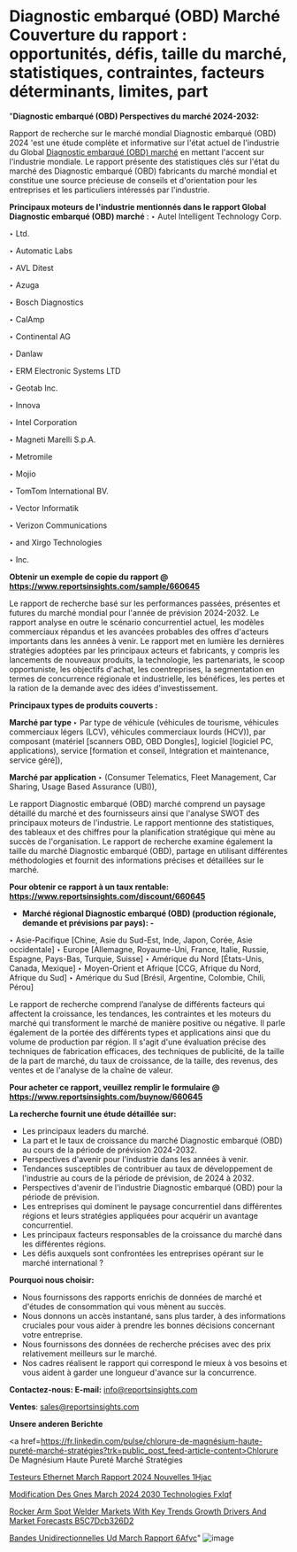 # Diagnostic embarqué (OBD) Marché Couverture du rapport : opportunités, défis, taille du marché, statistiques, contraintes, facteurs déterminants, limites, part

 "<strong>Diagnostic embarqué (OBD) Perspectives du marché 2024-2032:</strong>

Rapport de recherche sur le marché mondial Diagnostic embarqué (OBD) 2024 'est une étude complète et informative sur l'état actuel de l'industrie du Global <a href=https://www.reportsinsights.com/sample/660645>Diagnostic embarqué (OBD) marché</a> en mettant l'accent sur l'industrie mondiale. Le rapport présente des statistiques clés sur l'état du marché des Diagnostic embarqué (OBD) fabricants du marché mondial et constitue une source précieuse de conseils et d'orientation pour les entreprises et les particuliers intéressés par l'industrie.

<strong>Principaux moteurs de l'industrie mentionnés dans le rapport Global Diagnostic embarqué (OBD) marché</strong> :
‣ Autel Intelligent Technology Corp.

‣ Ltd.

‣ Automatic Labs

‣ AVL Ditest

‣ Azuga

‣ Bosch Diagnostics

‣ CalAmp

‣ Continental AG

‣ Danlaw

‣ ERM Electronic Systems LTD

‣ Geotab Inc.

‣ Innova

‣ Intel Corporation

‣ Magneti Marelli S.p.A.

‣ Metromile

‣ Mojio

‣ TomTom International BV.

‣ Vector Informatik

‣ Verizon Communications

‣ and Xirgo Technologies

‣ Inc.

<strong>Obtenir un exemple de copie du rapport @ <a href=https://www.reportsinsights.com/sample/660645>https://www.reportsinsights.com/sample/660645</a></strong>

Le rapport de recherche basé sur les performances passées, présentes et futures du marché mondial pour l'année de prévision 2024-2032. Le rapport analyse en outre le scénario concurrentiel actuel, les modèles commerciaux répandus et les avancées probables des offres d'acteurs importants dans les années à venir. Le rapport met en lumière les dernières stratégies adoptées par les principaux acteurs et fabricants, y compris les lancements de nouveaux produits, la technologie, les partenariats, le scoop opportuniste, les objectifs d'achat, les coentreprises, la segmentation en termes de concurrence régionale et industrielle, les bénéfices, les pertes et la ration de la demande avec des idées d'investissement.

<strong>Principaux types de produits couverts :</strong>

<strong>Marché par type </strong>
‣ Par type de véhicule (véhicules de tourisme, véhicules commerciaux légers (LCV), véhicules commerciaux lourds (HCV)), par composant (matériel [scanners OBD, OBD Dongles], logiciel [logiciel PC, applications), service [formation et conseil, Intégration et maintenance, service géré]),

<strong>Marché par application </strong>
‣ (Consumer Telematics, Fleet Management, Car Sharing, Usage Based Assurance (UBI)),

Le rapport Diagnostic embarqué (OBD) marché comprend un paysage détaillé du marché et des fournisseurs ainsi que l'analyse SWOT des principaux moteurs de l'industrie. Le rapport mentionne des statistiques, des tableaux et des chiffres pour la planification stratégique qui mène au succès de l'organisation. Le rapport de recherche examine également la taille du marché Diagnostic embarqué (OBD), partage en utilisant différentes méthodologies et fournit des informations précises et détaillées sur le marché.

<strong>Pour obtenir ce rapport à un taux rentable: <a href=https://www.reportsinsights.com/discount/660645>https://www.reportsinsights.com/discount/660645</a></strong>
<ul>
  <li><strong>Marché régional Diagnostic embarqué (OBD) (production régionale, demande et prévisions par pays): -</strong></li>
</ul>
‣ Asie-Pacifique [Chine, Asie du Sud-Est, Inde, Japon, Corée, Asie occidentale]
‣ Europe [Allemagne, Royaume-Uni, France, Italie, Russie, Espagne, Pays-Bas, Turquie, Suisse]
‣ Amérique du Nord [États-Unis, Canada, Mexique]
‣ Moyen-Orient et Afrique [CCG, Afrique du Nord, Afrique du Sud]
‣ Amérique du Sud [Brésil, Argentine, Colombie, Chili, Pérou]

Le rapport de recherche comprend l’analyse de différents facteurs qui affectent la croissance, les tendances, les contraintes et les moteurs du marché qui transforment le marché de manière positive ou négative. Il parle également de la portée des différents types et applications ainsi que du volume de production par région. Il s'agit d'une évaluation précise des techniques de fabrication efficaces, des techniques de publicité, de la taille de la part de marché, du taux de croissance, de la taille, des revenus, des ventes et de l'analyse de la chaîne de valeur.

<strong>Pour acheter ce rapport, veuillez remplir le formulaire @   <a href=https://www.reportsinsights.com/buynow/660645>https://www.reportsinsights.com/buynow/660645</a></strong>

<strong>La recherche fournit une étude détaillée sur:</strong>
<ul>
  <li>Les principaux leaders du marché.</li>
  <li>La part et le taux de croissance du marché Diagnostic embarqué (OBD) au cours de la période de prévision 2024-2032.</li>
  <li>Perspectives d'avenir pour l'industrie dans les années à venir.</li>
  <li>Tendances susceptibles de contribuer au taux de développement de l'industrie au cours de la période de prévision, de 2024 à 2032.</li>
  <li>Perspectives d'avenir de l'industrie Diagnostic embarqué (OBD) pour la période de prévision.</li>
  <li>Les entreprises qui dominent le paysage concurrentiel dans différentes régions et leurs stratégies appliquées pour acquérir un avantage concurrentiel.</li>
  <li>Les principaux facteurs responsables de la croissance du marché dans les différentes régions.</li>
  <li>Les défis auxquels sont confrontées les entreprises opérant sur le marché international ?</li>
</ul>
<strong>Pourquoi nous choisir:</strong>
<ul>
  <li>Nous fournissons des rapports enrichis de données de marché et d'études de consommation qui vous mènent au succès.</li>
  <li>Nous donnons un accès instantané, sans plus tarder, à des informations cruciales pour vous aider à prendre les bonnes décisions concernant votre entreprise.</li>
  <li>Nous fournissons des données de recherche précises avec des prix relativement meilleurs sur le marché.</li>
  <li>Nos cadres réalisent le rapport qui correspond le mieux à vos besoins et vous aident à garder une longueur d'avance sur la concurrence.</li>
</ul>
<strong>Contactez-nous:
</strong><strong>E-mail:</strong> <a href=mailto:info@reportsinsights.com>info@reportsinsights.com</a>

<strong>Ventes</strong>: <a href=mailto:sales@reportsinsights.com>sales@reportsinsights.com</a>

<strong>Unsere anderen Berichte</strong>

<a href=https://fr.linkedin.com/pulse/chlorure-de-magnésium-haute-pureté-marché-stratégies?trk=public_post_feed-article-content>Chlorure De Magnésium Haute Pureté Marché Stratégies</a>

<a href=https://www.linkedin.com/pulse/testeurs-ethernet-march%C3%A9-rapport-2024-nouvelles-1hjac/>Testeurs Ethernet March Rapport 2024 Nouvelles 1Hjac</a>

<a href=https://www.linkedin.com/pulse/modification-des-g%C3%A8nes-march%C3%A9-2024-2030-technologies-fxlqf/>Modification Des Gnes March 2024 2030 Technologies Fxlqf</a>

<a href=https://medium.com/@patelamau/rocker-arm-spot-welder-markets-with-key-trends-growth-drivers-and-market-forecasts-b5c7dcb326d2>Rocker Arm Spot Welder Markets With Key Trends Growth Drivers And Market Forecasts B5C7Dcb326D2</a>

<a href=https://www.linkedin.com/pulse/bandes-unidirectionnelles-ud-march%C3%A9-rapport-6afvc/>Bandes Unidirectionnelles Ud March Rapport 6Afvc</a>"
![image](https://github.com/daminid12/RImarketgrowth/assets/158430485/514e0a7c-7a82-4585-93de-29e86ec29744)
